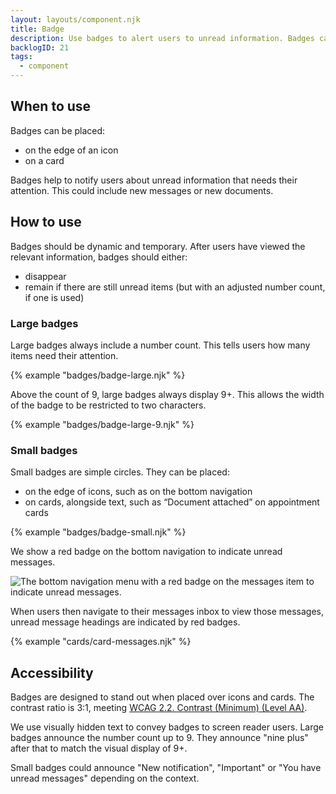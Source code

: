 ```yaml
---
layout: layouts/component.njk
title: Badge
description: Use badges to alert users to unread information. Badges can include a number count.
backlogID: 21
tags:
  - component
---
```


## When to use

Badges can be placed:

- on the edge of an icon
- on a card

Badges help to notify users about unread information that needs their attention. This could include new messages or new documents.

## How to use

Badges should be dynamic and temporary. After users have viewed the relevant information, badges should either:

- disappear
- remain if there are still unread items (but with an adjusted number count, if one is used)

### Large badges

Large badges always include a number count. This tells users how many items need their attention.

{% example "badges/badge-large.njk" %}

Above the count of 9, large badges always display 9+. This allows the width of the badge to be restricted to two characters.

{% example "badges/badge-large-9.njk" %}

### Small badges

Small badges are simple circles. They can be placed:

- on the edge of icons, such as on the bottom navigation
- on cards, alongside text, such as “Document attached” on appointment cards

{% example "badges/badge-small.njk" %}

We show a red badge on the bottom navigation to indicate unread messages.

![The bottom navigation menu with a red badge on the messages item to indicate unread messages.](/assets/images/bottom-nav-badge.png)

When users then navigate to their messages inbox to view those messages, unread message headings are indicated by red badges.

{% example "cards/card-messages.njk" %}

## Accessibility

Badges are designed to stand out when placed over icons and cards. The contrast ratio is 3:1, meeting [WCAG 2.2. Contrast (Minimum) (Level AA)](https://www.w3.org/WAI/WCAG22/Understanding/contrast-minimum).

We use visually hidden text to convey badges to screen reader users. Large badges announce the number count up to 9. They announce "nine plus" after that to match the visual display of 9+.

Small badges could announce "New notification", "Important" or "You have unread messages" depending on the context.
